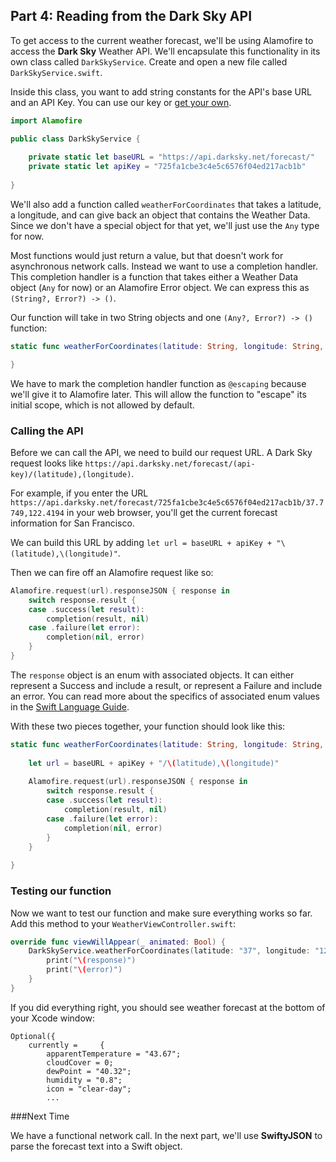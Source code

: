 ## Part 4: Reading from the Dark Sky API

To get access to the current weather forecast, we'll be using Alamofire to access the **Dark Sky** Weather API. We'll encapsulate this functionality in its own class called `DarkSkyService`. Create and open a new file called `DarkSkyService.swift`.

Inside this class, you want to add string constants for the API's base URL and an API Key. You can use our key or [get your own](https://darksky.net/dev/register).

```swift
import Alamofire

public class DarkSkyService {
    
    private static let baseURL = "https://api.darksky.net/forecast/"
    private static let apiKey = "725fa1cbe3c4e5c6576f04ed217acb1b"
    
}
```

We'll also add a function called `weatherForCoordinates` that takes a latitude, a longitude, and can give back an object that contains the Weather Data. Since we don't have a special object for that yet, we'll just use the `Any` type for now.


Most functions would just return a value, but that doesn't work for asynchronous network calls. Instead we want to use a completion handler. This completion handler is a function that takes either a Weather Data object (`Any` for now) or an Alamofire Error object. We can express this as `(String?, Error?) -> ()`.

Our function will take in two String objects and one `(Any?, Error?) -> ()` function:

```swift
static func weatherForCoordinates(latitude: String, longitude: String, completion: @escaping (Any?, Error?) -> ()) {

}
```

We have to mark the completion handler function as `@escaping` because we'll give it to Alamofire later. This will allow the function to "escape" its initial scope, which is not allowed by default.

### Calling the API

Before we can call the API, we need to build our request URL. A Dark Sky request looks like `https://api.darksky.net/forecast/(api-key)/(latitude),(longitude)`. 

For example, if you enter the URL `https://api.darksky.net/forecast/725fa1cbe3c4e5c6576f04ed217acb1b/37.7749,122.4194` in your web browser, you'll get the current forecast information for San Francisco.

We can build this URL by adding `let url = baseURL + apiKey + "\(latitude),\(longitude)"`.

Then we can fire off an Alamofire request like so:

```swift
Alamofire.request(url).responseJSON { response in
    switch response.result {
    case .success(let result):
        completion(result, nil)
    case .failure(let error):
        completion(nil, error)
    }
}
```

The `response` object is an enum with associated objects. It can either represent a Success and include a result, or represent a Failure and include an error. You can read more about the specifics of associated enum values in the [Swift Language Guide](https://developer.apple.com/library/content/documentation/Swift/Conceptual/Swift_Programming_Language/Enumerations.html#//apple_ref/doc/uid/TP40014097-CH12-ID148).

With these two pieces together, your function should look like this:

```swift
static func weatherForCoordinates(latitude: String, longitude: String, completion: @escaping (Any?, Error?) -> ()) {
    
    let url = baseURL + apiKey + "/\(latitude),\(longitude)"
    
    Alamofire.request(url).responseJSON { response in
        switch response.result {
        case .success(let result):
            completion(result, nil)
        case .failure(let error):
            completion(nil, error)
        }
    }
    
}
```

### Testing our function

Now we want to test our function and make sure everything works so far. Add this method to your `WeatherViewController.swift`:

```swift
override func viewWillAppear(_ animated: Bool) {
    DarkSkyService.weatherForCoordinates(latitude: "37", longitude: "122") { (response, error) in
        print("\(response)")
        print("\(error)")
    }
}
```

If you did everything right, you should see weather forecast at the bottom of your Xcode window:

```
Optional({
    currently =     {
        apparentTemperature = "43.67";
        cloudCover = 0;
        dewPoint = "40.32";
        humidity = "0.8";
        icon = "clear-day";
        ...
```

###Next Time

We have a functional network call. In the next part, we'll use **SwiftyJSON** to parse the forecast text into a Swift object.